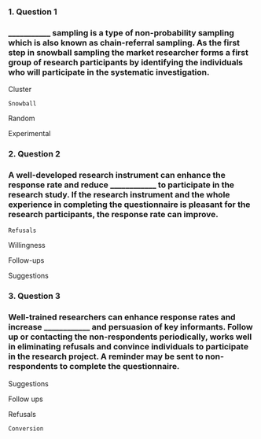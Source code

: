 ### 1. Question 1
### ___________ sampling is a type of non-probability sampling which is also known as chain-referral sampling. As the first step in snowball sampling the market researcher forms a first group of research participants by identifying the individuals who will participate in the systematic investigation.


Cluster  



``Snowball``



Random



Experimental





### 2. Question 2
### A well-developed research instrument can enhance the response rate and reduce ____________ to participate in the research study. If the research instrument and the whole experience in completing the questionnaire is pleasant for the research participants, the response rate can improve. 


``Refusals``



Willingness  



Follow-ups



Suggestions



### 3. Question 3
### Well-trained researchers can enhance response rates and increase ____________ and persuasion of key informants. Follow up or contacting the non-respondents periodically, works well in eliminating refusals and convince individuals to participate in the research project. A reminder may be sent to non-respondents to complete the questionnaire. 


Suggestions 



Follow ups



Refusals 



``Conversion``

